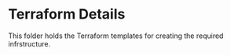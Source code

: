 # Terraform Details
This folder holds the Terraform templates for creating the required infrstructure.